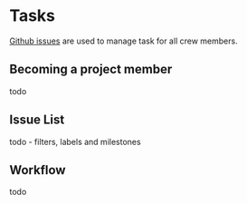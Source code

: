 # Tasks

[Github issues](https://github.com/ohiobarn/flowerfarm/issues) are used to manage task for all crew members. 

## Becoming a project member

todo

## Issue List

todo - filters, labels and milestones

## Workflow 

todo